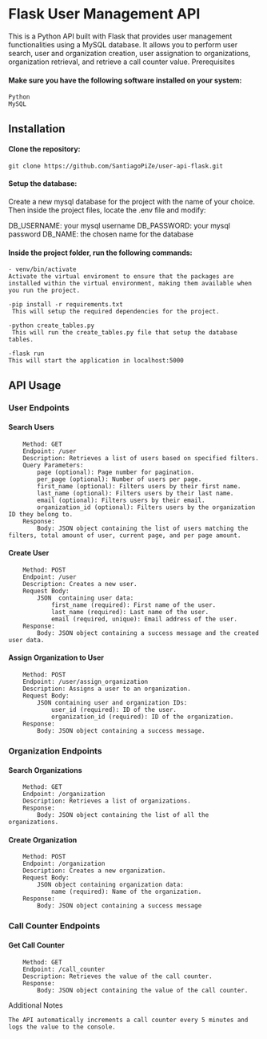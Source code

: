 # Flask User Management API

This is a Python API built with Flask that provides user management functionalities using a MySQL database. It allows you to perform user search, user and organization creation, user assignation to organizations, organization retrieval, and retrieve a call counter value.
Prerequisites

#### Make sure you have the following software installed on your system:

    Python
    MySQL

## Installation

#### Clone the repository:

    git clone https://github.com/SantiagoPiZe/user-api-flask.git
    
#### Setup the database:

Create a new mysql database for the project with the name of your choice. Then inside the project files, locate the .env file and modify:
  
  DB_USERNAME: your mysql username
  DB_PASSWORD: your mysql password
  DB_NAME: the chosen name for the database

#### Inside the project folder, run the following commands:

    - venv/bin/activate
    Activate the virtual enviroment to ensure that the packages are installed within the virtual environment, making them available when you run the project.

    -pip install -r requirements.txt
     This will setup the required dependencies for the project.
    
    -python create_tables.py
     This will run the create_tables.py file that setup the database tables.
     
    -flask run
    This will start the application in localhost:5000

## API Usage

  ### User Endpoints

   #### Search Users
        Method: GET
        Endpoint: /user
        Description: Retrieves a list of users based on specified filters.
        Query Parameters:
            page (optional): Page number for pagination.
            per_page (optional): Number of users per page.
            first_name (optional): Filters users by their first name.
            last_name (optional): Filters users by their last name.
            email (optional): Filters users by their email.
            organization_id (optional): Filters users by the organization ID they belong to.
        Response:
            Body: JSON object containing the list of users matching the filters, total amount of user, current page, and per page amount.

   #### Create User
        Method: POST
        Endpoint: /user
        Description: Creates a new user.
        Request Body:
            JSON  containing user data:
                first_name (required): First name of the user.
                last_name (required): Last name of the user.
                email (required, unique): Email address of the user.
        Response:
            Body: JSON object containing a success message and the created user data.

   #### Assign Organization to User
        Method: POST
        Endpoint: /user/assign_organization
        Description: Assigns a user to an organization.
        Request Body:
            JSON containing user and organization IDs:
                user_id (required): ID of the user.
                organization_id (required): ID of the organization.
        Response:
            Body: JSON object containing a success message.

### Organization Endpoints

   #### Search Organizations
        Method: GET
        Endpoint: /organization
        Description: Retrieves a list of organizations.
        Response:
            Body: JSON object containing the list of all the  organizations.

   #### Create Organization
        Method: POST
        Endpoint: /organization
        Description: Creates a new organization.
        Request Body:
            JSON object containing organization data:
                name (required): Name of the organization.
        Response:
            Body: JSON object containing a success message

### Call Counter Endpoints

   #### Get Call Counter
        Method: GET
        Endpoint: /call_counter
        Description: Retrieves the value of the call counter.
        Response:
            Body: JSON object containing the value of the call counter.

Additional Notes

    The API automatically increments a call counter every 5 minutes and logs the value to the console.

